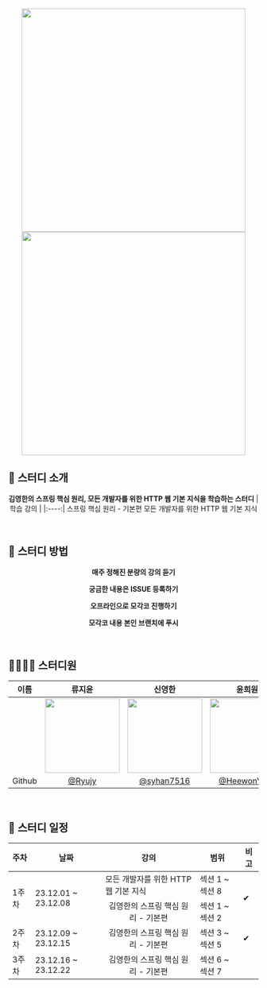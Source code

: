 <p align="center">
  <br>
  <img src="https://cdn.inflearn.com/public/files/courses/327918/628ca56f-ab9d-4c00-aa26-5ffae44abae6/325969-eng.png" alt='' width='450px'>
  <img src="https://cdn.inflearn.com/public/files/courses/326277/4df75704-dd5d-403f-be3c-6860251d4326/326277-kor-b.jpg" alt='' width='450px'>
  <br>
</p>

## 🎉 스터디 소개

<div align="center">
  
  **김영한의 스프링 핵심 원리, 모든 개발자를 위한 HTTP 웹 기본 지식을 학습하는 스터디**
  | 학습 강의 | 
  |:----:|
  스프링 핵심 원리 - 기본편
  모든 개발자를 위한 HTTP 웹 기본 지식
</div>
<br/>

## 🚩 스터디 방법

<div align="center">

**매주 정해진 분량의 강의 듣기**

**궁금한 내용은 ISSUE 등록하기**

**오프라인으로 모각코 진행하기**

**모각코 내용 본인 브랜치에 푸시**
  
</div>
<br/>

## 👨‍👩‍👧‍👦 스터디원

<div align="center">
  
| 이름 | 류지윤 | 신영한 | 윤희원 |
| :--: | :----: | :----: | :----: |
| | <img src="https://avatars.githubusercontent.com/u/63836145?v=4" width="150"/> | <img src="https://avatars.githubusercontent.com/u/83218200?v=4" width="150"/> | <img src="https://avatars.githubusercontent.com/u/59885440?v=4" width="150"/>
| Github | [@Ryujy](https://github.com/Ryujy) | [@syhan7516](https://github.com/syhan7516)| [@HeewonYoun](https://github.com/HeewonYoun)|

</div>
<br/>

## 📆 스터디 일정

<div align="center">
  
<table>
  <thead>
    <tr>
      <th>주차</th>
      <th>날짜</th>
      <th>강의</th>
      <th>범위</th>
      <th>비고</th>
    </tr>
  </thead>
  <tbody>
    <tr>
      <td rowspan="2">1주차</td>
      <td rowspan="2">23.12.01 ~ 23.12.08</td>
      <td>모든 개발자를 위한 HTTP 웹 기본 지식</td>
      <td>섹션 1 ~ 섹션 8</td>
      <td rowspan="2">✔</td>
    </tr>
    <tr>
      <td align="center">김영한의 스프링 핵심 원리 - 기본편</td>
      <td>섹션 1 ~ 섹션 2</td>
    </tr>
    <tr>
      <td>2주차</td>
      <td>23.12.09 ~ 23.12.15</td>
      <td align="center">김영한의 스프링 핵심 원리 - 기본편</td>
      <td>섹션 3 ~ 섹션 5</td>
      <td>✔</td>
    </tr>
    <tr>
      <td>3주차</td>
      <td>23.12.16 ~ 23.12.22</td>
      <td align="center">김영한의 스프링 핵심 원리 - 기본편</td>
      <td>섹션 6 ~ 섹션 7</td>
      <td></td>
    </tr>
  </tbody>
</table>

</div>
<br/>
